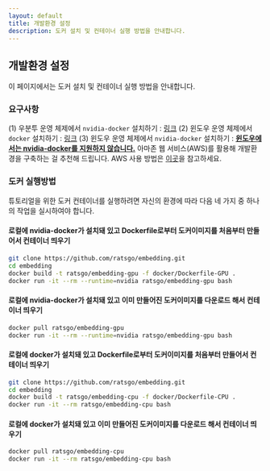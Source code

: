 ```yaml
---
layout: default
title: 개발환경 설정
description: 도커 설치 및 컨테이너 실행 방법을 안내합니다.
---
```




## 개발환경 설정

이 페이지에서는 도커 설치 및 컨테이너 실행 방법을 안내합니다.



### 요구사항

(1) 우분투 운영 체제에서 `nvidia-docker` 설치하기 : [링크](https://hiseon.me/2018/02/19/install-docker/)
(2) 윈도우 운영 체제에서 `docker` 설치하기 : [링크](https://steemit.com/kr/@mystarlight/docker)
(3) 윈도우 운영 체제에서 `nvidia-docker` 설치하기 : **[윈도우에서는 nvidia-docker를 지원하지 않습니다.](https://github.com/NVIDIA/nvidia-docker/wiki/Frequently-Asked-Questions#is-microsoft-windows-supported)** 아마존 웹 서비스(AWS)를 활용해 개발환경을 구축하는 걸 추천해 드립니다. AWS 사용 방법은 [이곳](https://drive.google.com/open?id=1Zo7_F-ruU5NW9YtAR8IE2zKzm5lz_Cz7)을 참고하세요.


### 도커 실행방법

튜토리얼을 위한 도커 컨테이너를 실행하려면 자신의 환경에 따라 다음 네 가지 중 하나의 작업을 실시하여야 합니다.



#### 로컬에 nvidia-docker가 설치돼 있고 Dockerfile로부터 도커이미지를 처음부터 만들어서 컨테이너 띄우기

```bash
git clone https://github.com/ratsgo/embedding.git
cd embedding
docker build -t ratsgo/embedding-gpu -f docker/Dockerfile-GPU .
docker run -it --rm --runtime=nvidia ratsgo/embedding-gpu bash
```



#### 로컬에 nvidia-docker가 설치돼 있고 이미 만들어진 도커이미지를 다운로드 해서 컨테이너 띄우기

```bash
docker pull ratsgo/embedding-gpu
docker run -it --rm --runtime=nvidia ratsgo/embedding-gpu bash
```



#### 로컬에 docker가 설치돼 있고 Dockerfile로부터 도커이미지를 처음부터 만들어서 컨테이너 띄우기

```bash
git clone https://github.com/ratsgo/embedding.git
cd embedding
docker build -t ratsgo/embedding-cpu -f docker/Dockerfile-CPU .
docker run -it --rm ratsgo/embedding-cpu bash
```



#### 로컬에 docker가 설치돼 있고 이미 만들어진 도커이미지를 다운로드 해서 컨테이너 띄우기

```bash
docker pull ratsgo/embedding-cpu
docker run -it --rm ratsgo/embedding-cpu bash
```